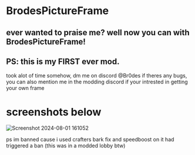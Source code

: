 # BrodesPictureFrame

## ever wanted to praise me? well now you can with BrodesPictureFrame!
## PS: this is my FIRST ever mod.

took alot of time somehow, dm me on discord @Br0des if theres any bugs, you can also mention me in the modding discord if your intrested in getting your own frame


# screenshots below
![Screenshot 2024-08-01 161052](https://github.com/user-attachments/assets/832ddb32-1f1a-4205-91df-449cc7545298)

ps im banned cause i used crafters bark fix and speedboost on it had triggered a ban
                  (this was in a modded lobby btw)
